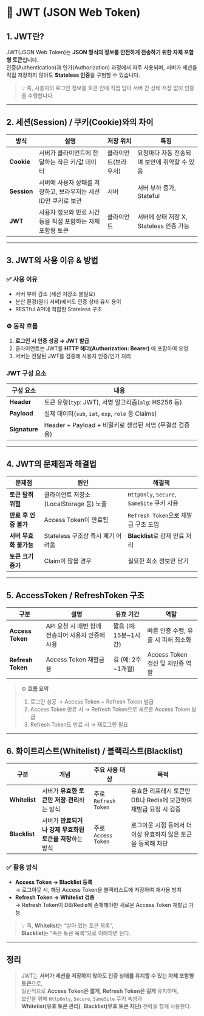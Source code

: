 # 🧩 JWT (JSON Web Token)

## 1. JWT란?

JWT(JSON Web Token)는 **JSON 형식의 정보를 안전하게 전송하기 위한 자체 포함형 토큰**입니다.  
인증(Authentication)과 인가(Authorization) 과정에서 자주 사용되며, 서버가 세션을 직접 저장하지 않아도 **Stateless 인증**을 구현할 수 있습니다.

> 💡 즉, 사용자의 로그인 정보를 토큰 안에 직접 담아 서버 간 상태 저장 없이 인증을 수행합니다.

---

## 2. 세션(Session) / 쿠키(Cookie)와의 차이

| 방식 | 설명 | 저장 위치 | 특징 |
|------|------|------------|------|
| **Cookie** | 서버가 클라이언트에 전달하는 작은 키/값 데이터 | 클라이언트(브라우저) | 요청마다 자동 전송되며 보안에 취약할 수 있음 |
| **Session** | 서버에 사용자 상태를 저장하고, 브라우저는 세션 ID만 쿠키로 보관 | 서버 | 서버 부하 증가, Stateful |
| **JWT** | 사용자 정보와 만료 시간 등을 직접 포함하는 자체 포함형 토큰 | 클라이언트 | 서버에 상태 저장 X, Stateless 인증 가능 |

---

## 3. JWT의 사용 이유 & 방법

### ✅ 사용 이유
- 서버 부하 감소 (세션 저장소 불필요)
- 분산 환경(멀티 서버)에서도 인증 상태 유지 용이
- RESTful API에 적합한 Stateless 구조

### ⚙️ 동작 흐름
1. **로그인 시 인증 성공 → JWT 발급**
2. 클라이언트는 JWT를 **HTTP 헤더(Authorization: Bearer)** 에 포함하여 요청
3. 서버는 전달된 JWT를 검증해 사용자 인증/인가 처리

### JWT 구성 요소

| 구성 요소 | 내용 |
|------------|------|
| **Header** | 토큰 유형(`typ`: JWT), 서명 알고리즘(`alg`: HS256 등) |
| **Payload** | 실제 데이터(`sub`, `iat`, `exp`, `role` 등 Claims) |
| **Signature** | Header + Payload + 비밀키로 생성된 서명 (무결성 검증용) |

---

## 4. JWT의 문제점과 해결법

| 문제점 | 원인 | 해결책 |
|--------|------|--------|
| **토큰 탈취 위험** | 클라이언트 저장소(LocalStorage 등) 노출 | `HttpOnly`, `Secure`, `SameSite` 쿠키 사용 |
| **만료 후 인증 불가** | Access Token이 만료됨 | `Refresh Token`으로 재발급 구조 도입 |
| **서버 무효화 불가능** | Stateless 구조상 즉시 폐기 어려움 | **Blacklist**로 강제 만료 처리 |
| **토큰 크기 증가** | Claim이 많을 경우 | 필요한 최소 정보만 담기 |

---

## 5. AccessToken / RefreshToken 구조

| 구분 | 설명 | 유효 기간 | 역할 |
|------|------|------------|------|
| **Access Token** | API 요청 시 매번 함께 전송되어 사용자 인증에 사용 | 짧음 (예: 15분~1시간) | 빠른 인증 수행, 유출 시 피해 최소화 |
| **Refresh Token** | Access Token 재발급용 | 김 (예: 2주~1개월) | Access Token 갱신 및 재인증 역할 |

> ⚙️ **흐름 요약**
> 1. 로그인 성공 → Access Token + Refresh Token 발급  
> 2. Access Token 만료 시 → Refresh Token으로 새로운 Access Token 발급  
> 3. Refresh Token도 만료 시 → 재로그인 필요

---

## 6. 화이트리스트(Whitelist) / 블랙리스트(Blacklist)

| 구분 | 개념 | 주요 사용 대상 | 목적 |
|------|------|----------------|------|
| **Whitelist** | 서버가 **유효한 토큰만 저장·관리**하는 방식 | 주로 `Refresh Token` | 유효한 리프레시 토큰만 DB나 Redis에 보관하여 재발급 요청 시 검증 |
| **Blacklist** | 서버가 **만료되거나 강제 무효화된 토큰을 저장**하는 방식 | 주로 `Access Token` | 로그아웃 시점 등에서 더 이상 유효하지 않은 토큰을 등록해 차단 |

### ✅ 활용 방식
- **Access Token → Blacklist 등록**  
  → 로그아웃 시, 해당 Access Token을 블랙리스트에 저장하여 재사용 방지  
- **Refresh Token → Whitelist 검증**  
  → Refresh Token이 DB/Redis에 존재해야만 새로운 Access Token 재발급 가능  

> 💡 즉, **Whitelist**는 “살아 있는 토큰 목록”,  
> **Blacklist**는 “죽은 토큰 목록”으로 이해하면 된다.

---

## 정리

> JWT는 **서버가 세션을 저장하지 않아도 인증 상태를 유지할 수 있는 자체 포함형 토큰**으로,  
> 일반적으로 **Access Token은 짧게**, **Refresh Token은 길게** 유지하며,  
> 보안을 위해 `HttpOnly`, `Secure`, `SameSite` 쿠키 속성과  
> **Whitelist(유효 토큰 관리)**, **Blacklist(무효 토큰 차단)** 전략을 함께 사용한다.
